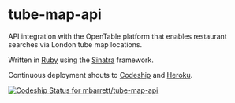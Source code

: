 tube-map-api
===========

API integration with the OpenTable platform that enables restaurant searches via London tube map locations.

Written in <a href="https://www.ruby-lang.org/">Ruby</a> using the <a href="http://www.sinatrarb.com/">Sinatra</a> framework.

Continuous deployment shouts to <a href="https://codeship.io/">Codeship<a/> and <a href="https://www.heroku.com/">Heroku</a>.

[ ![Codeship Status for mbarrett/tube-map-api](https://www.codeship.io/projects/7aaef840-2212-0132-f91c-1607115c7bcb/status)](https://www.codeship.io/projects/36416)